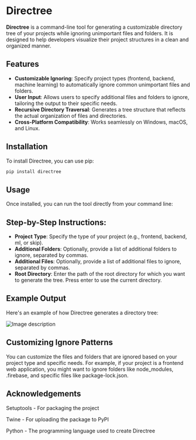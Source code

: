 # Directree

**Directree** is a command-line tool for generating a customizable directory tree of your projects while ignoring unimportant files and folders. It is designed to help developers visualize their project structures in a clean and organized manner.

## Features

- **Customizable Ignoring**: Specify project types (frontend, backend, machine learning) to automatically ignore common unimportant files and folders.
- **User Input**: Allows users to specify additional files and folders to ignore, tailoring the output to their specific needs.
- **Recursive Directory Traversal**: Generates a tree structure that reflects the actual organization of files and directories.
- **Cross-Platform Compatibility**: Works seamlessly on Windows, macOS, and Linux.

## Installation

To install Directree, you can use pip:

```bash
pip install directree
```

## Usage
Once installed, you can run the tool directly from your command line:


## Step-by-Step Instructions:
- **Project Type**: Specify the type of your project (e.g., frontend, backend, ml, or skip).
- **Additional Folders**: Optionally, provide a list of additional folders to ignore, separated by commas.
- **Additional Files**: Optionally, provide a list of additional files to ignore, separated by commas.
- **Root Directory**: Enter the path of the root directory for which you want to generate the tree. Press enter to use the current directory.

## Example Output
Here's an example of how Directree generates a directory tree:

![Image description](https://ibb.co/N3KPMKV)

## Customizing Ignore Patterns
You can customize the files and folders that are ignored based on your project type and specific needs. For example, if your project is a frontend web application, you might want to ignore folders like node_modules, .firebase, and specific files like package-lock.json.

## Acknowledgements
Setuptools - For packaging the project

Twine - For uploading the package to PyPI

Python - The programming language used to create Directree
